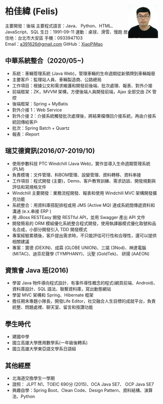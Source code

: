 # 柏佳緯 (Felis)<img src="src\image\headshot.jpg" alt="headshot" style="height:110px;float:right;"/>

主要開發：後端		主要程式語言：Java、 Python、HTML、JavaScript、SQL
生日：1991-09-11			運動：桌球、滑雪、慢跑
居住地：台北市大安區	手機：0933947103	
Email：a391626@gmail.com		GitHub：[XiaoPiMao](https://github.com/XiaoPiMao)

## 中華系統整合（2020/05~)
* 系統：車輛管理系統 (Java Web)，管理車輛的生命週期從新領牌到車輛報廢
* 主要客戶：監理站人員、車輛製造商、公路總局
* 工作項目：根據公文和需求維護和開發前後端、批次處理、報表、對外介接
* 前端框架：ZK，MVVM 架構，方便後端人員開發前端，Ajax 全部交由 ZK 管控
* 後端框架：Spring + MyBatis
* 對外介接 1：Web Service
* 對外介接 2：介接系統觸發批次處理後，將結果檔傳回介接系統，再由介接系統回傳給客戶
* 批次：Spring Batch + Quartz
* 報表：iReport

## 瑞艾德資訊(2016/07-2019/10)
* 使用參數科技 PTC Windchill (Java Web)，實作並導入生命週期管理系統 (PLM)
* 負責模塊：文件管理、料BOM管理、設變管理、資料轉移、資料串接
* 工作項目：程式開發 (主要)，Demo、客戶教育訓練、需求訪談、開發規劃與評估和寫規格文件
* Windchill 主要開發：業務流程開發、報表和使用 Windchill MVC 架構開發擴充功能
* 系統整合：用資料庫搭配排程或用 JMS (Active MQ) 達成系統間傳遞資料和溝通 (e.x.串接 ERP )
* 用 JBoss RESTEasy 開發 RESTful API，並用 Swagger 產出 API 文件
* 開發簡易的 ORM 模組優化系統整合程式開發，使用執譯器模式優化取號和品名合成，小部分開發引入 TDD 開發模式
* 專案經驗累積後，客戶提出需求時，不只能評估可行性和合理性，還可以提供相關建議
* 專案：寶德 (DEXIN)、成霖 (GLOBE UNION)、三諾 (3Nod)、神達電腦 (MiTAC)、迪芬尼聲學 (TYMPHANY)、沅聖 (GoldTek)、 研揚 (AAEON)

## 資策會 Java 班(2016)
* 學習 Java 物件導向程式設計、有事件導性概念的程式(網頁前端、Android)、資料庫設計、SQL 語法、聯繫資料庫，寫出動態網站
* 學習 MVC 架構和 Spring、Hibernate 框架
* 擔任期末專題小隊長，開發Life Editor，社交融合人生目標的成就平台，負責統整、問題處裡、聊天室、留言和按讚功能

## 學生時代
* 建國中學
* 國立高雄大學應用數學系(一年級後轉系)
* 國立高雄大學東亞語文學系日語組

## 其他經歷
* 北海道交換學生一學期
* 證照： JLPT N1、TOEIC 690分 (2015)、OCA Java SE7、 OCP Java SE7
* 興趣自學：Spring Boot、Clean Code、Design Pattern、資料結構、演算法、Python
